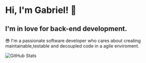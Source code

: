 # Hi, I'm Gabriel!  👋 

## I'm in love for back-end development. 

 :sunglasses:	I'm  a passionate software developer who cares about creating maintainable,testable and decoupled code in a agile enviroment.

![GitHub Stats](https://github-readme-stats.vercel.app/api?username=Gabriel110200&theme=radical) 

